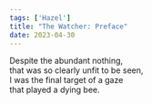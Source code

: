 ```yaml
---
tags: ['Hazel']
title: "The Watcher: Preface"
date: 2023-04-30
---
```


Despite the abundant nothing,  
that was so clearly unfit to be seen,  
I was the final target of a gaze  
that played a dying bee.
